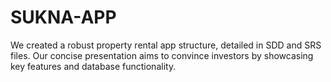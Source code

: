 # SUKNA-APP
We created a robust property rental app structure, detailed in SDD and SRS files. Our concise presentation aims to convince investors by showcasing key features and database functionality.

